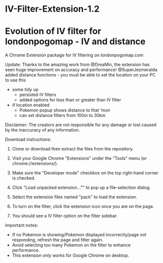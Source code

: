 # IV-Filter-Extension-1.2
# Evolution of IV filter for londonpogomap - IV and distance
A Chrome Extension package for IV filtering on londonpogomap.com


Update: 
Thanks to the amazing work from @DreaMin, the extension has seen huge improvement on accuracy and performance!
@SuperJezmeralda added distance functions - you must be able to set the location on your PC to use this
- some tidy up
  - persisted IV filters
  - added options for less than or greater than IV filter
- if location enabled
  - Pokemon popup shows distance to that 'mon
  - can set distance filters from 100m to 30km

Disclaimer: 
The creators are not responsible for any damage or lost caused by the inaccuracy of any information. 


Download instructions: 

1. Clone or download then extract the files from the repository. 

2. Visit your Google Chrome "Extensions" under the "Tools" menu (or chrome://extensions/). 

3. Make sure the "Developer mode" checkbox on the top right-hand corner is checked. 

4. Click "Load unpacked extension…"" to pop up a file-selection dialog. 

5. Select the extension files named "pack" to load the extension. 

6. To turn on the filter, click the extension icon once you are on the page. 

7. You should see a IV filter option on the filter sidebar. 


Important notes: 
- If no Pokemon is showing/Pokemon displayed incorrectly/page not responding, refresh the page and filter again. 
- Avoid selecting too many Pokemon on the filter to enhance performance. 
- This extension only works for Google Chrome on desktop. 
